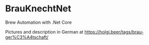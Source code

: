# BrauKnechtNet

Brew Automation with .Net Core

Pictures and description in German at https://holgi.beer/tags/brau-ger%C3%A4tschaft/
